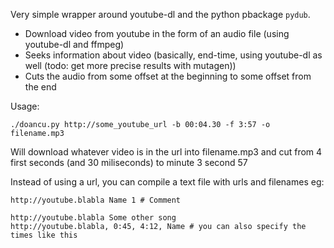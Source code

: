 Very simple wrapper around youtube-dl and the python pbackage `pydub`.

- Download video from youtube in the form of an audio file (using youtube-dl and ffmpeg)
- Seeks information about video (basically, end-time, using youtube-dl as well (todo: get more precise results with mutagen))
- Cuts the audio from some offset at the beginning to some offset from the end

Usage:

    ./doancu.py http://some_youtube_url -b 00:04.30 -f 3:57 -o filename.mp3

Will download whatever video is in the url into filename.mp3 and cut from 4 first seconds (and 30 miliseconds) to minute 3 second 57

Instead of using a url, you can compile a text file with urls and filenames
eg:

    http://youtube.blabla Name 1 # Comment

    http://youtube.blabla Some other song
    http://youtube.blabla, 0:45, 4:12, Name # you can also specify the times like this



